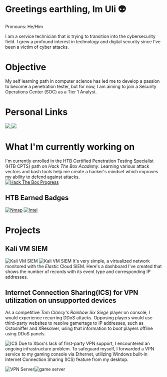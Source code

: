 # Greetings earthling, Im Uli 👽
Pronouns: He/Him

I am a service technician that is trying to transition into the cybersecurity field. I grew a profound interest in technology and digital security since I've been a victim of cyber attacks.

# Objective
My self learning path in computer science has led me to develop a passion to become a penetration tester, but for now, I am aiming to join a Security Operations Center (SOC) as a Tier 1 Analyst.

# Personal Links
<a href="https://www.linkedin.com/in/ulises-aguilar-46794825a/">
  <img src="https://img.shields.io/badge/-LinkedIn-0072b1?&style=for-the-badge&logo=linkedin&logoColor=white" />
</a>
<a href="https://profile.indeed.com/p/ulisesa-lfm3n5l">
  <img src="https://img.shields.io/badge/Indeed-808080?style=for-the-badge&logo=indeed&logoColor=white" />
</a>

# What I'm currently working on
I'm currently enrolled in the HTB Certified Penetration Testing Specialist (HTB CPTS) path on *Hack The Box Academy*. Learning various attack vectors and bash tools help me create a hacker's mindset which improves my ability to defend against attacks.  
[![Hack The Box Progress](https://img.shields.io/badge/Hack%20The%20Box-2ecc71?style=for-the-badge&logo=hackthebox&logoColor=white)](https://github.com/uli385899/uli385899/blob/main/.assets/Screenshot%202024-05-14%20155631.png)
## HTB Earned Badges
[![Nmap](https://img.shields.io/badge/Nmap-ffffff?style=for-the-badge&logoColor=grey)](https://academy.hackthebox.com/achievement/badge/5f80b67c-c13b-11ee-891c-bea50ffe6cb4)
[![Intel](https://img.shields.io/badge/Intel-007bff?style=for-the-badge&logoColor=white)](https://academy.hackthebox.com/achievement/badge/ff4c8077-f166-11ee-b18d-bea50ffe6cb4)

# Projects
## Kali VM SIEM 
![Kali VM SIEM](https://github.com/uli385899/uli385899/blob/main/.assets/Screenshot%202024-05-28%20154738.png)
![Kali VM SIEM](https://github.com/uli385899/uli385899/blob/main/.assets/Screenshot%202024-05-28%20154944.png)
It's very simple, a virtualized network monitored with the *Elastic* Cloud SIEM. Here's a dashboard I've created that shows the number of records with its event type and corresponding IP addresses.

## Internet Connection Sharing(ICS) for VPN utilization on unsupported devices
As a competitive *Tom Clancy's Rainbow Six Siege* player on console, I would experience recurring DDoS attacks. Opposing players would use third-party websites to resolve gamertags to IP addresses, such as Octosniffer and XResolver, using that information to *boot* players offline using DDoS panels.

![ICS](https://github.com/uli385899/uli385899/blob/main/.assets/Screenshot%202024-05-28%20173445.png)
Due to Xbox's lack of first-party VPN support, I encountered an ongoing infrastructure problem. To safeguard myself, I forwarded a VPN service to my gaming console via Ethernet, utilizing Windows built-in Internet Connection Sharing (ICS) feature from my desktop.

<div style="display: flex; flex-direction: row;">
    <img src="https://github.com/uli385899/uli385899/blob/main/.assets/Screenshot%202024-05-28%20175405.png" alt="VPN Server" style="max-width: 100%;" />
    <img src="https://github.com/uli385899/uli385899/blob/main/.assets/IMG_2236.PNG" alt="game server" style="max-width: 25%;" />
</div>

